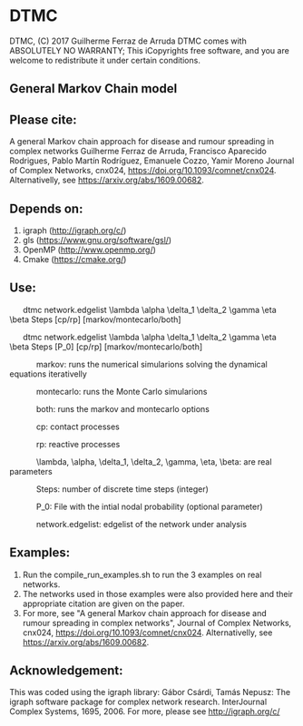 # DTMC

DTMC,  (C) 2017  Guilherme Ferraz de Arruda
DTMC comes with ABSOLUTELY NO WARRANTY;
This iCopyrights free software, and you are welcome to redistribute it under certain conditions.

## General Markov Chain model

## Please cite:
A general Markov chain approach for disease and rumour spreading in complex networks
Guilherme Ferraz de Arruda, Francisco Aparecido Rodrigues, Pablo Martín Rodríguez, Emanuele Cozzo, Yamir Moreno
Journal of Complex Networks, cnx024, https://doi.org/10.1093/comnet/cnx024.
Alternativelly, see https://arxiv.org/abs/1609.00682.

## Depends on:
  1. igraph (http://igraph.org/c/)
  2. gls (https://www.gnu.org/software/gsl/)
  3. OpenMP (http://www.openmp.org/)
  4. Cmake (https://cmake.org/)

## Use:
<p>&nbsp;&nbsp;&nbsp;&nbsp;&nbsp;&nbsp;dtmc network.edgelist \lambda \alpha \delta_1 \delta_2 \gamma \eta \beta Steps [cp/rp] [markov/montecarlo/both]  <br/>
<p>&nbsp;&nbsp;&nbsp;&nbsp;&nbsp;&nbsp;dtmc network.edgelist \lambda \alpha \delta_1 \delta_2 \gamma \eta \beta Steps [P_0] [cp/rp] [markov/montecarlo/both]  <br/>
<p>&nbsp;&nbsp;&nbsp;&nbsp;&nbsp;&nbsp;&nbsp;&nbsp;&nbsp;&nbsp;&nbsp;&nbsp;markov: runs the numerical simularions solving the dynamical equations iterativelly <br/>
<p>&nbsp;&nbsp;&nbsp;&nbsp;&nbsp;&nbsp;&nbsp;&nbsp;&nbsp;&nbsp;&nbsp;&nbsp;montecarlo: runs the Monte Carlo simularions <br/>
<p>&nbsp;&nbsp;&nbsp;&nbsp;&nbsp;&nbsp;&nbsp;&nbsp;&nbsp;&nbsp;&nbsp;&nbsp;both: runs the markov and montecarlo options <br/>
<p>&nbsp;&nbsp;&nbsp;&nbsp;&nbsp;&nbsp;&nbsp;&nbsp;&nbsp;&nbsp;&nbsp;&nbsp;cp: contact processes <br/>
<p>&nbsp;&nbsp;&nbsp;&nbsp;&nbsp;&nbsp;&nbsp;&nbsp;&nbsp;&nbsp;&nbsp;&nbsp;rp: reactive processes <br/>
<p>&nbsp;&nbsp;&nbsp;&nbsp;&nbsp;&nbsp;&nbsp;&nbsp;&nbsp;&nbsp;&nbsp;&nbsp;\lambda, \alpha, \delta_1, \delta_2, \gamma, \eta, \beta: are real parameters <br/>
<p>&nbsp;&nbsp;&nbsp;&nbsp;&nbsp;&nbsp;&nbsp;&nbsp;&nbsp;&nbsp;&nbsp;&nbsp;Steps: number of discrete time steps (integer) <br/>
<p>&nbsp;&nbsp;&nbsp;&nbsp;&nbsp;&nbsp;&nbsp;&nbsp;&nbsp;&nbsp;&nbsp;&nbsp;P_0: File with the intial nodal probability (optional parameter) <br/>
<p>&nbsp;&nbsp;&nbsp;&nbsp;&nbsp;&nbsp;&nbsp;&nbsp;&nbsp;&nbsp;&nbsp;&nbsp;network.edgelist: edgelist of the network under analysis <br/>

## Examples:
  1. Run the compile_run_examples.sh to run the 3 examples on real networks. 
  2. The networks used in those examples were also provided here and their appropriate citation are given on the paper.
  3. For more, see "A general Markov chain approach for disease and rumour spreading in complex networks", Journal of Complex Networks, cnx024, https://doi.org/10.1093/comnet/cnx024. Alternativelly, see https://arxiv.org/abs/1609.00682.

## Acknowledgement:
  This was coded using the igraph library:
  Gábor Csárdi, Tamás Nepusz: The igraph software package for complex network research. InterJournal
  Complex Systems, 1695, 2006.  For more, please see http://igraph.org/c/

